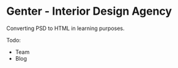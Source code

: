 # Genter - Interior Design Agency

Converting PSD to HTML in learning purposes.

Todo:

- Team
- Blog
